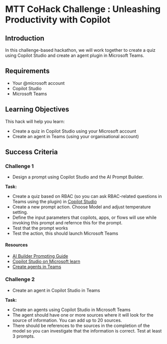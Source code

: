 # MTT CoHack Challenge : Unleashing Productivity with Copilot

## Introduction

In this challenge-based hackathon, we will work together to create a quiz using Copilot Studio and create an agent plugin in Microsoft Teams. 

## Requirements

- Your @microsoft account
- Copilot Studio
- Microsoft Teams

## Learning Objectives

This hack will help you learn:

- Create a quiz in Copilot Studio using your Microsoft account
- Create an agent in Teams (using your organisational account) 

## Success Criteria

### Challenge 1

- Design a prompt using Copilot Studio and the AI Prompt Builder.

**Task:**
* Create a quiz based on RBAC (so you can ask RBAC-related questions in Teams using the plugin)  in [Copilot Studio](https://copilotstudio.microsoft.com "Copilot Studio")
* Create a new prompt action. Choose Model and adjust temperature setting.
* Define the input parameters that copilots, apps, or flows will use while invoking this prompt and refernce this for the prompt. 
* Test that the prompt works
* Test the action, this should launch Microsoft Teams
#### Resources

- [AI Builder Prompting Guide](https://aka.ms/learn-ai-builder-prompting-guide)
- [Copilot Studio on Microsoft learn](https://learn.microsoft.com/en-us/microsoft-copilot-studio/fundamentals-what-is-copilot-studio)
- [Create agents in Teams](https://learn.microsoft.com/en-us/microsoft-copilot-studio/microsoft-copilot-extend-copilot-extensions)

### Challenge 2
- Create an agent in Copilot Studio in Teams

**Task:**
* Create an agents using Copilot Studio in Microsoft Teams
* The agent should have one or more sources where it will look for the source of information. You can add up to 20 sources.
* There should be references to the sources in the completion of the model so you can investigate that the information is correct. Test at least 3 prompts.

